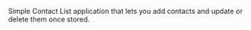 Simple Contact List application that lets you add contacts and update or delete them once stored.  
